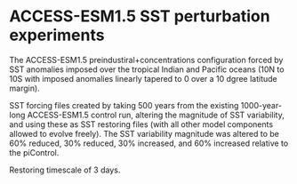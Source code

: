 # ACCESS-ESM1.5 SST perturbation experiments
The ACCESS-ESM1.5 preindustiral+concentrations configuration forced by SST anomalies imposed over the tropical Indian and Pacific oceans (10N to 10S with imposed anomalies linearly tapered to 0 over a 10 dgree latitude margin).

SST forcing files created by taking 500 years from the existing 1000-year-long ACCESS-ESM1.5 control run, altering the magnitude of SST variability, and using these as SST restoring files (with all other model components allowed to evolve freely). The SST variability magnitude was altered to be 60% reduced, 30% reduced, 30% increased, and 60% increased relative to the piControl. 

Restoring timescale of 3 days. 
